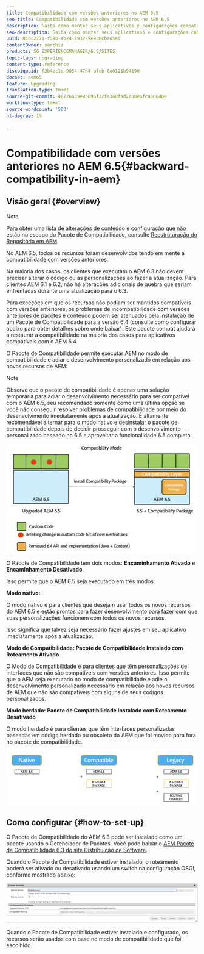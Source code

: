 ```yaml
---
title: Compatibilidade com versões anteriores no AEM 6.5
seo-title: Compatibilidade com versões anteriores no AEM 6.5
description: Saiba como manter seus aplicativos e configurações compatíveis com o AEM 6.5
seo-description: Saiba como manter seus aplicativos e configurações compatíveis com o AEM 6.5
uuid: 81dc2771-f59b-4b24-8932-9e938cba05e0
contentOwner: sarchiz
products: SG_EXPERIENCEMANAGER/6.5/SITES
topic-tags: upgrading
content-type: reference
discoiquuid: f3b4ec1d-9054-47d4-afcb-0a0121b94190
docset: aem65
feature: Upgrading
translation-type: tm+mt
source-git-commit: 48726639e93696f32fa368fad2630e6fca50640e
workflow-type: tm+mt
source-wordcount: '503'
ht-degree: 1%

---
```



# Compatibilidade com versões anteriores no AEM 6.5{#backward-compatibility-in-aem}

## Visão geral {#overview}

>[!NOTE]
>
>Para obter uma lista de alterações de conteúdo e configuração que não estão no escopo do Pacote de Compatibilidade, consulte [Reestruturação do Repositório em AEM](/help/sites-deploying/repository-restructuring.md).

No AEM 6.5, todos os recursos foram desenvolvidos tendo em mente a compatibilidade com versões anteriores.

Na maioria dos casos, os clientes que executam o AEM 6.3 não devem precisar alterar o código ou as personalizações ao fazer a atualização. Para clientes AEM 6.1 e 6.2, não há alterações adicionais de quebra que seriam enfrentadas durante uma atualização para o 6.3.

Para exceções em que os recursos não podiam ser mantidos compatíveis com versões anteriores, os problemas de incompatibilidade com versões anteriores de pacotes e conteúdo podem ser atenuados pela instalação de um Pacote de Compatibilidade para a versão 6.4 (consulte como configurar abaixo para obter detalhes sobre onde baixar). Este pacote compat ajudará a restaurar a compatibilidade na maioria dos casos para aplicativos compatíveis com o AEM 6.4.

O Pacote de Compatibilidade permite executar AEM no modo de compatibilidade e adiar o desenvolvimento personalizado em relação aos novos recursos de AEM:

>[!NOTE]
>
>Observe que o pacote de compatibilidade é apenas uma solução temporária para adiar o desenvolvimento necessário para ser compatível com o AEM 6.5, seu recomendado somente como uma última opção se você não conseguir resolver problemas de compatibilidade por meio do desenvolvimento imediatamente após a atualização. É altamente recomendável alternar para o modo nativo e desinstalar o pacote de compatibilidade depois de decidir prosseguir com o desenvolvimento personalizado baseado no 6.5 e aproveitar a funcionalidade 6.5 completa.

![senso](assets/sase.png)

O Pacote de Compatibilidade tem dois modos: **Encaminhamento Ativado** e **Encaminhamento Desativado**.

Isso permite que o AEM 6.5 seja executado em três modos:

**Modo nativo:**

O modo nativo é para clientes que desejam usar todos os novos recursos do AEM 6.5 e estão prontos para fazer desenvolvimento para fazer com que suas personalizações funcionem com todos os novos recursos.

Isso significa que talvez seja necessário fazer ajustes em seu aplicativo imediatamente após a atualização.

**Modo de Compatibilidade: Pacote de Compatibilidade Instalado com Roteamento Ativado**

O Modo de Compatibilidade é para clientes que têm personalizações de interfaces que não são compatíveis com versões anteriores. Isso permite que o AEM seja executado no modo de compatibilidade e adie o desenvolvimento personalizado necessário em relação aos novos recursos de AEM que não são compatíveis com alguns de seus códigos personalizados.

**Modo herdado: Pacote de Compatibilidade Instalado com Roteamento Desativado**

O modo herdado é para clientes que têm interfaces personalizadas baseadas em código herdado ou obsoleto do AEM que foi movido para fora no pacote de compatibilidade.

![safra](assets/sapte.png)

## Como configurar {#how-to-set-up}

O Pacote de Compatibilidade do AEM 6.3 pode ser instalado como um pacote usando o Gerenciador de Pacotes. Você pode baixar o [AEM Pacote de Compatibilidade 6.3 do site Distribuição de Software](https://experience.adobe.com/#/downloads/content/software-distribution/en/aem.html?package=/content/software-distribution/en/details.html/content/dam/aem/public/adobe/packages/cq640/compatpack/aem-compat-cq64-to-cq63).

Quando o Pacote de Compatibilidade estiver instalado, o roteamento poderá ser ativado ou desativado usando um switch na configuração OSGI, conforme mostrado abaixo:

![screen_shot_2017-11-27at122421pm](assets/screen_shot_2017-11-27at122421pm.png)

Quando o Pacote de Compatibilidade estiver instalado e configurado, os recursos serão usados com base no modo de compatibilidade que foi escolhido.
